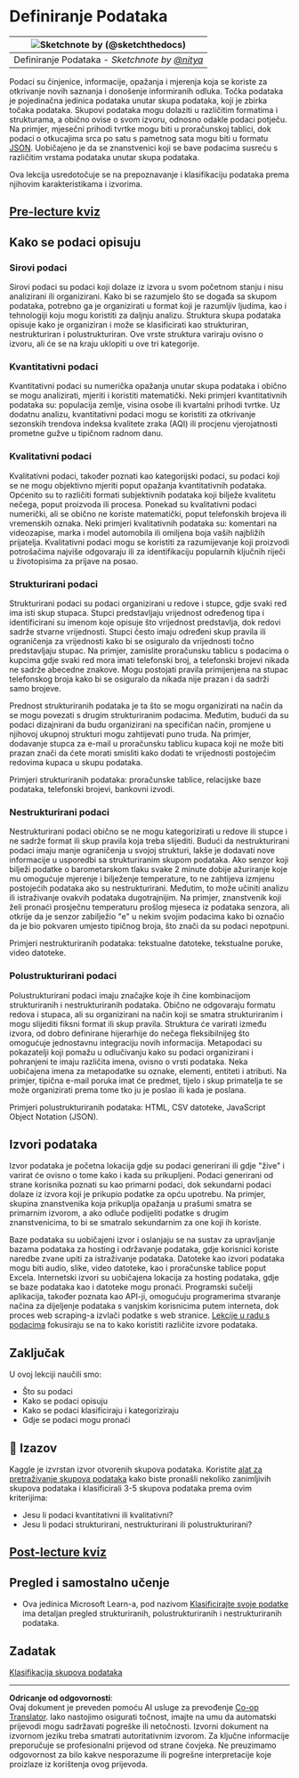 <!--
CO_OP_TRANSLATOR_METADATA:
{
  "original_hash": "12339119c0165da569a93ddba05f9339",
  "translation_date": "2025-09-05T19:28:34+00:00",
  "source_file": "1-Introduction/03-defining-data/README.md",
  "language_code": "hr"
}
-->
# Definiranje Podataka

|![ Sketchnote by [(@sketchthedocs)](https://sketchthedocs.dev) ](../../sketchnotes/03-DefiningData.png)|
|:---:|
|Definiranje Podataka - _Sketchnote by [@nitya](https://twitter.com/nitya)_ |

Podaci su činjenice, informacije, opažanja i mjerenja koja se koriste za otkrivanje novih saznanja i donošenje informiranih odluka. Točka podataka je pojedinačna jedinica podataka unutar skupa podataka, koji je zbirka točaka podataka. Skupovi podataka mogu dolaziti u različitim formatima i strukturama, a obično ovise o svom izvoru, odnosno odakle podaci potječu. Na primjer, mjesečni prihodi tvrtke mogu biti u proračunskoj tablici, dok podaci o otkucajima srca po satu s pametnog sata mogu biti u formatu [JSON](https://stackoverflow.com/a/383699). Uobičajeno je da se znanstvenici koji se bave podacima susreću s različitim vrstama podataka unutar skupa podataka.

Ova lekcija usredotočuje se na prepoznavanje i klasifikaciju podataka prema njihovim karakteristikama i izvorima.

## [Pre-lecture kviz](https://ff-quizzes.netlify.app/en/ds/quiz/4)
## Kako se podaci opisuju

### Sirovi podaci
Sirovi podaci su podaci koji dolaze iz izvora u svom početnom stanju i nisu analizirani ili organizirani. Kako bi se razumjelo što se događa sa skupom podataka, potrebno ga je organizirati u format koji je razumljiv ljudima, kao i tehnologiji koju mogu koristiti za daljnju analizu. Struktura skupa podataka opisuje kako je organiziran i može se klasificirati kao strukturiran, nestrukturiran i polustrukturiran. Ove vrste struktura variraju ovisno o izvoru, ali će se na kraju uklopiti u ove tri kategorije.

### Kvantitativni podaci
Kvantitativni podaci su numerička opažanja unutar skupa podataka i obično se mogu analizirati, mjeriti i koristiti matematički. Neki primjeri kvantitativnih podataka su: populacija zemlje, visina osobe ili kvartalni prihodi tvrtke. Uz dodatnu analizu, kvantitativni podaci mogu se koristiti za otkrivanje sezonskih trendova indeksa kvalitete zraka (AQI) ili procjenu vjerojatnosti prometne gužve u tipičnom radnom danu.

### Kvalitativni podaci
Kvalitativni podaci, također poznati kao kategorijski podaci, su podaci koji se ne mogu objektivno mjeriti poput opažanja kvantitativnih podataka. Općenito su to različiti formati subjektivnih podataka koji bilježe kvalitetu nečega, poput proizvoda ili procesa. Ponekad su kvalitativni podaci numerički, ali se obično ne koriste matematički, poput telefonskih brojeva ili vremenskih oznaka. Neki primjeri kvalitativnih podataka su: komentari na videozapise, marka i model automobila ili omiljena boja vaših najbližih prijatelja. Kvalitativni podaci mogu se koristiti za razumijevanje koji proizvodi potrošačima najviše odgovaraju ili za identifikaciju popularnih ključnih riječi u životopisima za prijave na posao.

### Strukturirani podaci
Strukturirani podaci su podaci organizirani u redove i stupce, gdje svaki red ima isti skup stupaca. Stupci predstavljaju vrijednost određenog tipa i identificirani su imenom koje opisuje što vrijednost predstavlja, dok redovi sadrže stvarne vrijednosti. Stupci često imaju određeni skup pravila ili ograničenja za vrijednosti kako bi se osiguralo da vrijednosti točno predstavljaju stupac. Na primjer, zamislite proračunsku tablicu s podacima o kupcima gdje svaki red mora imati telefonski broj, a telefonski brojevi nikada ne sadrže abecedne znakove. Mogu postojati pravila primijenjena na stupac telefonskog broja kako bi se osiguralo da nikada nije prazan i da sadrži samo brojeve.

Prednost strukturiranih podataka je ta što se mogu organizirati na način da se mogu povezati s drugim strukturiranim podacima. Međutim, budući da su podaci dizajnirani da budu organizirani na specifičan način, promjene u njihovoj ukupnoj strukturi mogu zahtijevati puno truda. Na primjer, dodavanje stupca za e-mail u proračunsku tablicu kupaca koji ne može biti prazan znači da ćete morati smisliti kako dodati te vrijednosti postojećim redovima kupaca u skupu podataka.

Primjeri strukturiranih podataka: proračunske tablice, relacijske baze podataka, telefonski brojevi, bankovni izvodi.

### Nestrukturirani podaci
Nestrukturirani podaci obično se ne mogu kategorizirati u redove ili stupce i ne sadrže format ili skup pravila koja treba slijediti. Budući da nestrukturirani podaci imaju manje ograničenja u svojoj strukturi, lakše je dodavati nove informacije u usporedbi sa strukturiranim skupom podataka. Ako senzor koji bilježi podatke o barometarskom tlaku svake 2 minute dobije ažuriranje koje mu omogućuje mjerenje i bilježenje temperature, to ne zahtijeva izmjenu postojećih podataka ako su nestrukturirani. Međutim, to može učiniti analizu ili istraživanje ovakvih podataka dugotrajnijim. Na primjer, znanstvenik koji želi pronaći prosječnu temperaturu prošlog mjeseca iz podataka senzora, ali otkrije da je senzor zabilježio "e" u nekim svojim podacima kako bi označio da je bio pokvaren umjesto tipičnog broja, što znači da su podaci nepotpuni.

Primjeri nestrukturiranih podataka: tekstualne datoteke, tekstualne poruke, video datoteke.

### Polustrukturirani podaci
Polustrukturirani podaci imaju značajke koje ih čine kombinacijom strukturiranih i nestrukturiranih podataka. Obično ne odgovaraju formatu redova i stupaca, ali su organizirani na način koji se smatra strukturiranim i mogu slijediti fiksni format ili skup pravila. Struktura će varirati između izvora, od dobro definirane hijerarhije do nečega fleksibilnijeg što omogućuje jednostavnu integraciju novih informacija. Metapodaci su pokazatelji koji pomažu u odlučivanju kako su podaci organizirani i pohranjeni te imaju različita imena, ovisno o vrsti podataka. Neka uobičajena imena za metapodatke su oznake, elementi, entiteti i atributi. Na primjer, tipična e-mail poruka imat će predmet, tijelo i skup primatelja te se može organizirati prema tome tko ju je poslao ili kada je poslana.

Primjeri polustrukturiranih podataka: HTML, CSV datoteke, JavaScript Object Notation (JSON).

## Izvori podataka

Izvor podataka je početna lokacija gdje su podaci generirani ili gdje "žive" i varirat će ovisno o tome kako i kada su prikupljeni. Podaci generirani od strane korisnika poznati su kao primarni podaci, dok sekundarni podaci dolaze iz izvora koji je prikupio podatke za opću upotrebu. Na primjer, skupina znanstvenika koja prikuplja opažanja u prašumi smatra se primarnim izvorom, a ako odluče podijeliti podatke s drugim znanstvenicima, to bi se smatralo sekundarnim za one koji ih koriste.

Baze podataka su uobičajeni izvor i oslanjaju se na sustav za upravljanje bazama podataka za hosting i održavanje podataka, gdje korisnici koriste naredbe zvane upiti za istraživanje podataka. Datoteke kao izvori podataka mogu biti audio, slike, video datoteke, kao i proračunske tablice poput Excela. Internetski izvori su uobičajena lokacija za hosting podataka, gdje se baze podataka kao i datoteke mogu pronaći. Programski sučelji aplikacija, također poznata kao API-ji, omogućuju programerima stvaranje načina za dijeljenje podataka s vanjskim korisnicima putem interneta, dok proces web scraping-a izvlači podatke s web stranice. [Lekcije u radu s podacima](../../../../../../../../../2-Working-With-Data) fokusiraju se na to kako koristiti različite izvore podataka.

## Zaključak

U ovoj lekciji naučili smo:

- Što su podaci
- Kako se podaci opisuju
- Kako se podaci klasificiraju i kategoriziraju
- Gdje se podaci mogu pronaći

## 🚀 Izazov

Kaggle je izvrstan izvor otvorenih skupova podataka. Koristite [alat za pretraživanje skupova podataka](https://www.kaggle.com/datasets) kako biste pronašli nekoliko zanimljivih skupova podataka i klasificirali 3-5 skupova podataka prema ovim kriterijima:

- Jesu li podaci kvantitativni ili kvalitativni?
- Jesu li podaci strukturirani, nestrukturirani ili polustrukturirani?

## [Post-lecture kviz](https://ff-quizzes.netlify.app/en/ds/quiz/5)

## Pregled i samostalno učenje

- Ova jedinica Microsoft Learn-a, pod nazivom [Klasificirajte svoje podatke](https://docs.microsoft.com/en-us/learn/modules/choose-storage-approach-in-azure/2-classify-data) ima detaljan pregled strukturiranih, polustrukturiranih i nestrukturiranih podataka.

## Zadatak

[Klasifikacija skupova podataka](assignment.md)

---

**Odricanje od odgovornosti**:  
Ovaj dokument je preveden pomoću AI usluge za prevođenje [Co-op Translator](https://github.com/Azure/co-op-translator). Iako nastojimo osigurati točnost, imajte na umu da automatski prijevodi mogu sadržavati pogreške ili netočnosti. Izvorni dokument na izvornom jeziku treba smatrati autoritativnim izvorom. Za ključne informacije preporučuje se profesionalni prijevod od strane čovjeka. Ne preuzimamo odgovornost za bilo kakve nesporazume ili pogrešne interpretacije koje proizlaze iz korištenja ovog prijevoda.